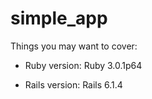 # simple_app

Things you may want to cover:

* Ruby version: Ruby 3.0.1p64

* Rails version: Rails 6.1.4

